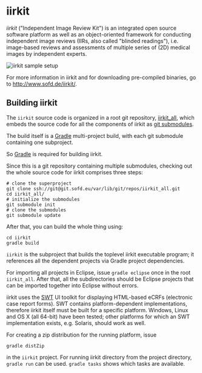iirkit
======

*iirkit* ("Independent Image Review Kit") is an integrated open source
software platform as well as an object-oriented framework for
conducting independent image reviews (IIRs, also called "blinded
readings"), i.e. image-based reviews and assessments of multiple
series of (2D) medical images by independent experts.
 
![iirkit sample setup](http://www.sofd.de/wp-content/uploads/GI-Arbeitsplatz_edited-mittel.jpg)

For more information in iirkit and for downloading pre-compiled
binaries, go to <http://www.sofd.de/iirkit/>.

Building iirkit
---------------

The `iirkit` source code is organized in a root git repository,
[iirkit_all][], which embeds the source code for all the components of
iirkit as [git submodules][].

The build itself is a [Gradle][] multi-project build, with each git
submodule containing one subproject.

So [Gradle][] is required for building iirkit.

Since this is a git repository containing multiple submodules,
checking out the whole source code for iirkit comprises three steps:

    # clone the superproject
    git clone ssh://git@git.sofd.eu/var/lib/git/repos/iirkit_all.git
    cd iirkit_all/
    # initialize the submodules
    git submodule init
    # clone the submodules
    git submodule update

After that, you can build the whole thing using:

    cd iirkit
    gradle build

`iirkit` is the subproject that builds the toplevel iirkit executable
program; it references all the dependent projects via Gradle project
dependencies.

For importing all projects in Eclipse, issue `gradle eclipse` once in
the root `iirkit_all`. After that, all the subdirectories should be
Eclipse projects that can be imported together into Eclipse without
errors.

iirkit uses the [SWT][] UI toolkit for displaying HTML-based eCRFs
(electronic case report forms). SWT contains platform-dependent
implementations, therefore iirkit itself must be built for a specific
platform. Windows, Linux and OS X (all 64-bit) have been tested; other
platforms for which an SWT implementation exists, e.g. Solaris, should
work as well.

For creating a zip distribution for the running platform, issue

    gradle distZip

in the `iirkit` project. For running iirkit directory from the project
directory, `gradle run` can be used. `gradle tasks` shows which tasks
are available.


[iirkit_all]: https://github.com/Sofd/iirkit_all
[git submodules]: https://git.wiki.kernel.org/index.php/GitSubmoduleTutorial
[Gradle]: http://www.gradle.org/
[SWT]: http://www.eclipse.org/swt/
